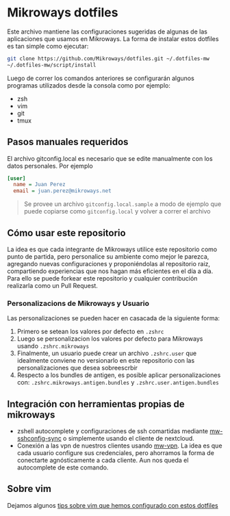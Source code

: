 # Mikroways dotfiles

Este archivo mantiene las configuraciones sugeridas de algunas de las
aplicaciones que usamos en Mikroways.
La forma de instalar estos dotfiles es tan simple como ejecutar:

```bash
git clone https://github.com/Mikroways/dotfiles.git ~/.dotfiles-mw
~/.dotfiles-mw/script/install
```

Luego de correr los comandos anteriores se configurarán algunos programas
utilizados desde la consola como por ejemplo:

* zsh
* vim
* git
* tmux

## Pasos manuales requeridos

El archivo gitconfig.local es necesario que se edite manualmente con los datos
personales. Por ejemplo

```ini
[user]
  name = Juan Perez
  email = juan.perez@mikroways.net
```

> Se provee un archivo `gitconfig.local.sample` a modo de ejemplo que puede
> copiarse como `gitconfig.local` y volver a correr el archivo

## Cómo usar este repositorio

La idea es que cada integrante de Mikroways utilice este repositorio como punto
de partida, pero personalice su ambiente como mejor le parezca, agregando nuevas
configuraciones y proponiéndolas al repositorio raiz, compartiendo experiencias
que nos hagan más eficientes en el día a día.
Para ello se puede forkear este repositorio y cualquier contribución realizarla
como un Pull Request.

### Personalizacions de Mikroways y Usuario

Las personalizaciones se pueden hacer en casacada de la siguiente forma:

1. Primero se setean los valores por defecto en `.zshrc`
1. Luego se personalizacion los valores por defecto para Mikroways usando
   `.zshrc.mikroways`
1. Finalmente, un usuario puede crear un archivo `.zshrc.user` que idealmente
   conviene no versionarlo en este repositorio con las personalizaciones que
   desea sobreescrbir
1. Respecto a los bundles de antigen, es posible aplicar personalizaciones con:
  `.zshrc.mikroways.antigen.bundles` y `.zshrc.user.antigen.bundles`

## Integración con herramientas propias de mikroways

* zshell autocomplete y configuraciones de ssh comartidas mediante [mw-sshconfig-sync](https://gitlab.com/mikroways/tools/mw-sshconfig-sync)
  o simplemente usando el cliente de nextcloud.
* Conexión a las vpn de nuestros clientes usando
  [mw-vpn](https://gitlab.com/mikroways/tools/mw-vpn/). La idea es que cada
  usuario configure sus credenciales, pero ahorramos la forma de conectarte
  agnósticamente a cada cliente. Aun nos queda el autocomplete de este comando.

## Sobre vim

Dejamos algunos [tips sobre vim que hemos configurado con estos
dotfiles](README.vim.md)
